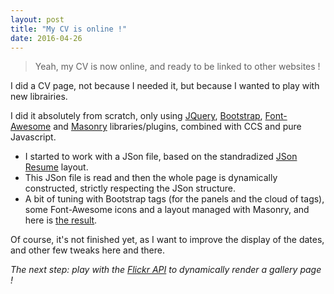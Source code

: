 ```yaml
---
layout: post
title: "My CV is online !"
date: 2016-04-26
---
```


> Yeah, my CV is now online, and ready to be linked to other websites !

I did a CV page, not because I needed it, but because I wanted to play with new librairies.

I did it absolutely from scratch, only using [JQuery][], [Bootstrap][], [Font-Awesome][] and [Masonry][] libraries/plugins, combined with CCS and pure Javascript.

* I started to work with a JSon file, based on the standradized [JSon Resume][] layout.
* This JSon file is read and then the whole page is dynamically constructed, strictly respecting the JSon structure.
* A bit of tuning with Bootstrap tags (for the panels and the cloud of tags), some Font-Awesome icons and a layout managed with Masonry, and here is [the result][].

Of course, it's not finished yet, as I want to improve the display of the dates, and other few tweaks here and there.

_The next step: play with the [Flickr API][] to dynamically render a gallery page !_


[jquery]:					http://api.jquery.com/          													"JQuery - API Documentation"
[bootstrap]:			http://getbootstrap.com/getting-started/									"Bootstrap - Get started"
[font-awesome]:		https://fortawesome.github.io/Font-Awesome/get-started/		"Font-Awesome - Get started"
[masonry]:				http://masonry.desandro.com/															"Masonry library"
[json resume]:		http://jsonresume.org/schema/															"JSon Resume - Template"
[the result]:			/cv/																											"My CV page !"
[flickr api]:			https://www.flickr.com/services/developer									"Flickr API - Developer"
